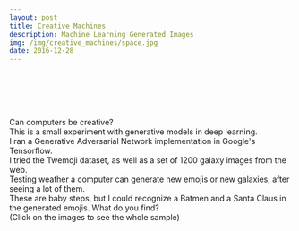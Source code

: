 ```yaml
---
layout: post
title: Creative Machines
description: Machine Learning Generated Images
img: /img/creative_machines/space.jpg
date: 2016-12-28
---
```

<div class="img_row">
  <a href="{{ site.baseurl }}/img/creative_machines/creative_machines_thumb.png"><img class="col two" src="{{ site.baseurl }}/img/creative_machines/emojis_thumb.png" alt=""></a>
  <a href="{{ site.baseurl }}/img/creative_machines/train.gif"><img class="col one" src="{{ site.baseurl }}/img/creative_machines/train.gif" alt=""></a>
</div>
<div class="img_row">
  <a href="{{ site.baseurl }}/img/creative_machines/space1.jpg"><img class="col one" src="{{ site.baseurl }}/img/creative_machines/space1.jpg" alt=""></a>
  <a href="{{ site.baseurl }}/img/creative_machines/space.gif"><img class="col one" src="{{ site.baseurl }}/img/creative_machines/space.gif" alt=""></a>
    <a href="{{ site.baseurl }}/img/creative_machines/space.jpg"><img class="col one" src="{{ site.baseurl }}/img/creative_machines/space.jpg" alt=""></a>
</div>
  <br/>
  <br/>

Can computers be creative?
<br/>
This is a small experiment with generative models in deep learning.
<br/>
I ran a Generative Adversarial Network implementation in Google's Tensorflow.
<br/>
I tried the Twemoji dataset, as well as a set of 1200 galaxy images from the web.
<br/>
Testing weather a computer can generate new emojis or new galaxies, after seeing a lot of them.
<br/>
These are baby steps, but I could recognize a Batmen and a Santa Claus in the generated emojis. What do you find?
<br/>
(Click on the images to see the whole sample)
